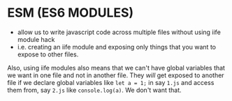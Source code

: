 # ESM (ES6 MODULES) 
- allow us to write javascript code across multiple files without using iife module hack
- i.e. creating an iife module and exposing only things that you want to expose to other files.

Also, using iife modules also means that we can't have global variables that we want in one file and not in another file. They *will* get exposed to another file if we declare global variables like `let a = 1;` in say `1.js` and access them from, say `2.js` like `console.log(a)`. We don't want that. 

